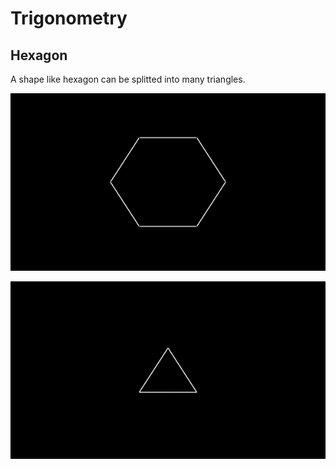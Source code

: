 # Trigonometry
## Hexagon

A shape like hexagon can be splitted into many triangles.

[![Test](/Media/gifs/Hexagon.gif)](/Media/Videos/hexagon.mp4)

[![Test](/Media/gifs/splitting_into_RightTriangle.gif)](/Media/Videos/hexagon.mp4)
